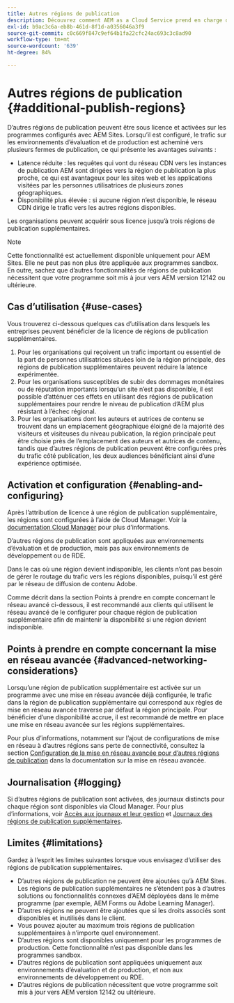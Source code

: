 ```yaml
---
title: Autres régions de publication
description: Découvrez comment AEM as a Cloud Service prend en charge des régions de publication supplémentaires pour une disponibilité accrue et une latence réduite.
exl-id: b9ac3c6a-eb8b-461d-8f1d-a0356046a3f9
source-git-commit: c0c669f847c9ef64b1fa22cfc24ac693c3c8ad90
workflow-type: tm+mt
source-wordcount: '639'
ht-degree: 84%

---
```


# Autres régions de publication {#additional-publish-regions}

D’autres régions de publication peuvent être sous licence et activées sur les programmes configurés avec AEM Sites. Lorsqu’il est configuré, le trafic sur les environnements d’évaluation et de production est acheminé vers plusieurs fermes de publication, ce qui présente les avantages suivants :

* Latence réduite : les requêtes qui vont du réseau CDN vers les instances de publication AEM sont dirigées vers la région de publication la plus proche, ce qui est avantageux pour les sites web et les applications visitées par les personnes utilisatrices de plusieurs zones géographiques.
* Disponibilité plus élevée : si aucune région n’est disponible, le réseau CDN dirige le trafic vers les autres régions disponibles.

Les organisations peuvent acquérir sous licence jusqu’à trois régions de publication supplémentaires.

>[!NOTE]
>
>Cette fonctionnalité est actuellement disponible uniquement pour AEM Sites. Elle ne peut pas non plus être appliquée aux programmes sandbox. En outre, sachez que d’autres fonctionnalités de régions de publication nécessitent que votre programme soit mis à jour vers AEM version 12142 ou ultérieure.

## Cas d’utilisation {#use-cases}

Vous trouverez ci-dessous quelques cas d’utilisation dans lesquels les entreprises peuvent bénéficier de la licence de régions de publication supplémentaires.

1. Pour les organisations qui reçoivent un trafic important ou essentiel de la part de personnes utilisatrices situées loin de la région principale, des régions de publication supplémentaires peuvent réduire la latence expérimentée.
1. Pour les organisations susceptibles de subir des dommages monétaires ou de réputation importants lorsqu’un site n’est pas disponible, il est possible d’atténuer ces effets en utilisant des régions de publication supplémentaires pour rendre le niveau de publication d’AEM plus résistant à l’échec régional.
1. Pour les organisations dont les auteurs et autrices de contenu se trouvent dans un emplacement géographique éloigné de la majorité des visiteurs et visiteuses du niveau publication, la région principale peut être choisie près de l’emplacement des auteurs et autrices de contenu, tandis que d’autres régions de publication peuvent être configurées près du trafic côté publication, les deux audiences bénéficiant ainsi d’une expérience optimisée.

## Activation et configuration {#enabling-and-configuring}

Après l’attribution de licence à une région de publication supplémentaire, les régions sont configurées à l’aide de Cloud Manager. Voir la [documentation Cloud Manager](/help/implementing/cloud-manager/manage-environments.md#multiple-regions) pour plus d’informations.

D’autres régions de publication sont appliquées aux environnements d’évaluation et de production, mais pas aux environnements de développement ou de RDE.

Dans le cas où une région devient indisponible, les clients n’ont pas besoin de gérer le routage du trafic vers les régions disponibles, puisqu’il est géré par le réseau de diffusion de contenu Adobe.

Comme décrit dans la section Points à prendre en compte concernant le réseau avancé ci-dessous, il est recommandé aux clients qui utilisent le réseau avancé de le configurer pour chaque région de publication supplémentaire afin de maintenir la disponibilité si une région devient indisponible.


## Points à prendre en compte concernant la mise en réseau avancée {#advanced-networking-considerations}

Lorsqu’une région de publication supplémentaire est activée sur un programme avec une mise en réseau avancée déjà configurée, le trafic dans la région de publication supplémentaire qui correspond aux règles de mise en réseau avancée traverse par défaut la région principale. Pour bénéficier d’une disponibilité accrue, il est recommandé de mettre en place une mise en réseau avancée sur les régions supplémentaires.

Pour plus d’informations, notamment sur l’ajout de configurations de mise en réseau à d’autres régions sans perte de connectivité, consultez la section [Configuration de la mise en réseau avancée pour d’autres régions de publication](/help/security/configuring-advanced-networking.md#advanced-networking-configuration-for-additional-publish-regions) dans la documentation sur la mise en réseau avancée.

## Journalisation {#logging}

Si d’autres régions de publication sont activées, des journaux distincts pour chaque région sont disponibles via Cloud Manager. Pour plus d’informations, voir [Accès aux journaux et leur gestion](/help/implementing/cloud-manager/manage-logs.md) et [Journaux des régions de publication supplémentaires](/help/implementing/developing/introduction/logging.md#logs-for-additional-publish-regions).

## Limites {#limitations}

Gardez à l’esprit les limites suivantes lorsque vous envisagez d’utiliser des régions de publication supplémentaires.

* D’autres régions de publication ne peuvent être ajoutées qu’à AEM Sites. Les régions de publication supplémentaires ne s’étendent pas à d’autres solutions ou fonctionnalités connexes d’AEM déployées dans le même programme (par exemple, AEM Forms ou Adobe Learning Manager).
* D’autres régions ne peuvent être ajoutées que si les droits associés sont disponibles et inutilisés dans le client.
* Vous pouvez ajouter au maximum trois régions de publication supplémentaires à n’importe quel environnement.
* D’autres régions sont disponibles uniquement pour les programmes de production. Cette fonctionnalité n’est pas disponible dans les programmes sandbox.
* D’autres régions de publication sont appliquées uniquement aux environnements d’évaluation et de production, et non aux environnements de développement ou RDE.
* D’autres régions de publication nécessitent que votre programme soit mis à jour vers AEM version 12142 ou ultérieure.
